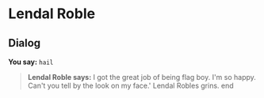 # Lendal Roble


## Dialog

**You say:** `hail`



>**Lendal Roble says:** I got the great job of being flag boy. I'm so happy. Can't you tell by the look on my face.' Lendal Robles grins.
end
